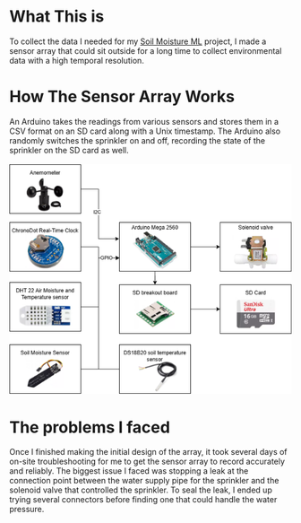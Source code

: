 # What This is
To collect the data I needed for my [Soil Moisture ML](https://github.com/MoodyMarshmallow/Soil-Moisture-ML) project, I made a sensor array that could sit outside for a long time to collect environmental data with a high temporal resolution.
# How The Sensor Array Works
An Arduino takes the readings from various sensors and stores them in a CSV format on an SD card along with a Unix timestamp. The Arduino also randomly switches the sprinkler on and off, recording the state of the sprinkler on the SD card as well.
</br><br>
![image](Sensor_Flowchart.png)
# The problems I faced
Once I finished making the initial design of the array, it took several days of on-site troubleshooting for me to get the sensor array to record accurately and reliably. The biggest issue I faced was stopping a leak at the connection point between the water supply pipe for the sprinkler and the solenoid valve that controlled the sprinkler. To seal the leak, I ended up trying several connectors before finding one that could handle the water pressure.
